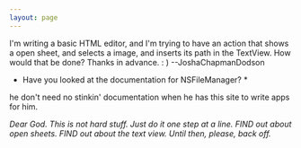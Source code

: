 ```yaml
---
layout: page
---
```


I'm writing a basic HTML editor, and I'm trying to have an action that shows a open sheet, and selects a image, and inserts its path in the TextView. How would that be done? Thanks in advance. : )
--JoshaChapmanDodson

*  Have you looked at the documentation for NSFileManager?  *

he don't need no stinkin' documentation when he has this site to write apps for him.

*Dear God. This is *not* hard stuff. Just do it one step at a line. FIND out about open sheets. FIND out about the text view. Until then, please, back off.*
